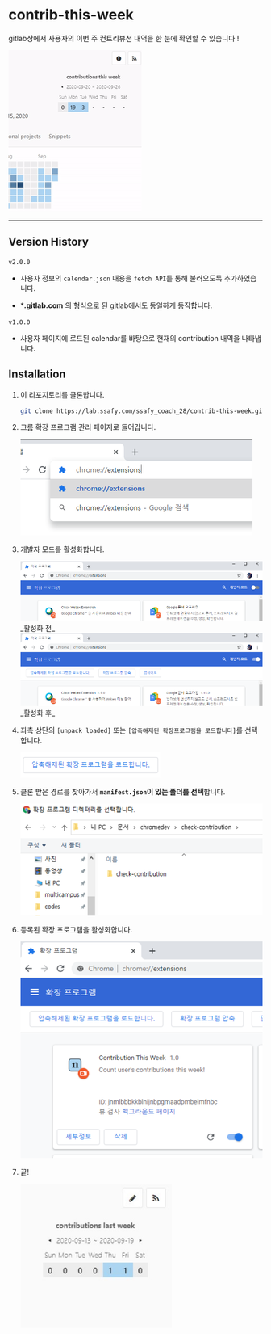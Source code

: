 # contrib-this-week

gitlab상에서 사용자의 이번 주 컨트리뷰션 내역을 한 눈에 확인할 수 있습니다 !

<img src="./images/demo-v2.gif" alt="demo">

---

## Version History

`v2.0.0`

- 사용자 정보의 `calendar.json` 내용을 `fetch API`를 통해 불러오도록 추가하였습니다.

- ***.gitlab.com** 의 형식으로 된 gitlab에서도 동일하게 동작합니다.

`v1.0.0` 

- 사용자 페이지에 로드된 calendar를 바탕으로 현재의 contribution 내역을 나타냅니다.



## Installation

1. 이 리포지토리를 클론합니다.
	```bash
	git clone https://lab.ssafy.com/ssafy_coach_28/contrib-this-week.git
	```

2. 크롬 확장 프로그램 관리 페이지로 들어갑니다.
	
	<img src="./images/chrome-extensions.png" alt="chrome-extensions">


3. 개발자 모드를 활성화합니다.
	
	<img src="./images/devmode-before.png" alt="devmode-before" width="500">
	_활성화 전_
	
	<img src="./images/devmode-after.png" alt="devmode-after" width="500">
	_활성화 후_

4. 좌측 상단의 `[unpack loaded]` 또는  `[압축해제된 확장프로그램을 로드합니다]`를 선택합니다.
	
	<img src="./images/click-this.png" alt="click-this">


5. 클론 받은 경로를 찾아가서 **`manifest.json`이 있는 폴더를 선택**합니다.
	
	<img src="./images/extension-directory.png" alt="extension-directory">

6. 등록된 확장 프로그램을 활성화합니다.
	
	<img src="./images/loaded.png" alt="loaded">

7. 끝!
	
	<img src="./images/result-v2.jpg" alt="result" width="300">